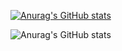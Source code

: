 [![Anurag's GitHub stats](https://github-readme-stats.vercel.app/api?username=gohildharmendra)](https://github.com/gohildharmendra/github-readme-stats)

![Anurag's GitHub stats](https://github-readme-stats.vercel.app/api?username=gohildharmendra&show_icons=true)
